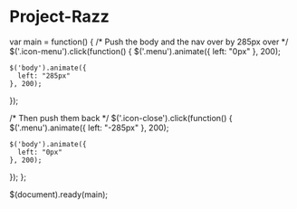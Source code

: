 # Project-Razz

var main = function() {
  /* Push the body and the nav over by 285px over */
  $('.icon-menu').click(function() {
    $('.menu').animate({
      left: "0px"
    }, 200);

    $('body').animate({
      left: "285px"
    }, 200);
  });

  /* Then push them back */
  $('.icon-close').click(function() {
    $('.menu').animate({
      left: "-285px"
    }, 200);

    $('body').animate({
      left: "0px"
    }, 200);
  });
};


$(document).ready(main);
